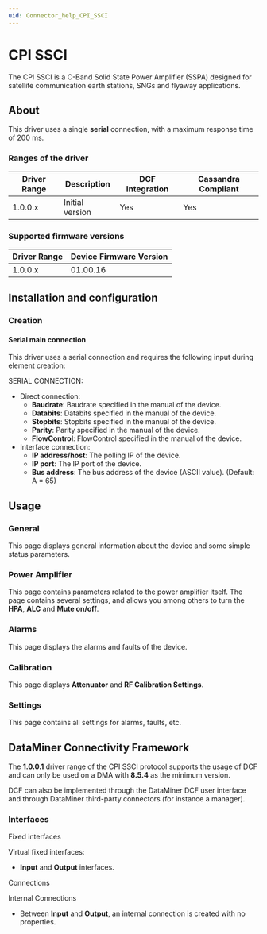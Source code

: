 ```yaml
---
uid: Connector_help_CPI_SSCI
---
```


# CPI SSCI

The CPI SSCI is a C-Band Solid State Power Amplifier (SSPA) designed for satellite communication earth stations, SNGs and flyaway applications.

## About

This driver uses a single **serial** connection, with a maximum response time of 200 ms.

### Ranges of the driver

| **Driver Range** | **Description** | **DCF Integration** | **Cassandra Compliant** |
|------------------|-----------------|---------------------|-------------------------|
| 1.0.0.x          | Initial version | Yes                 | Yes                     |

### Supported firmware versions

| **Driver Range** | **Device Firmware Version** |
|------------------|-----------------------------|
| 1.0.0.x          | 01.00.16                    |

## Installation and configuration

### Creation

#### Serial main connection

This driver uses a serial connection and requires the following input during element creation:

SERIAL CONNECTION:

- Direct connection:
  - **Baudrate**: Baudrate specified in the manual of the device.
  - **Databits**: Databits specified in the manual of the device.
  - **Stopbits**: Stopbits specified in the manual of the device.
  - **Parity**: Parity specified in the manual of the device.
  - **FlowControl**: FlowControl specified in the manual of the device.
- Interface connection:
  - **IP address/host**: The polling IP of the device.
  - **IP port**: The IP port of the device.
  - **Bus address**: The bus address of the device (ASCII value). (Default: A = 65)

## Usage

### General

This page displays general information about the device and some simple status parameters.

### Power Amplifier

This page contains parameters related to the power amplifier itself. The page contains several settings, and allows you among others to turn the **HPA**, **ALC** and **Mute on/off**.

### Alarms

This page displays the alarms and faults of the device.

### Calibration

This page displays **Attenuator** and **RF Calibration Settings**.

### Settings

This page contains all settings for alarms, faults, etc.

## DataMiner Connectivity Framework

The **1.0.0.1** driver range of the CPI SSCI protocol supports the usage of DCF and can only be used on a DMA with **8.5.4** as the minimum version.

DCF can also be implemented through the DataMiner DCF user interface and through DataMiner third-party connectors (for instance a manager).

### Interfaces

Fixed interfaces

Virtual fixed interfaces:

- **Input** and **Output** interfaces.

Connections

Internal Connections

- Between **Input** and **Output**, an internal connection is created with no properties.
